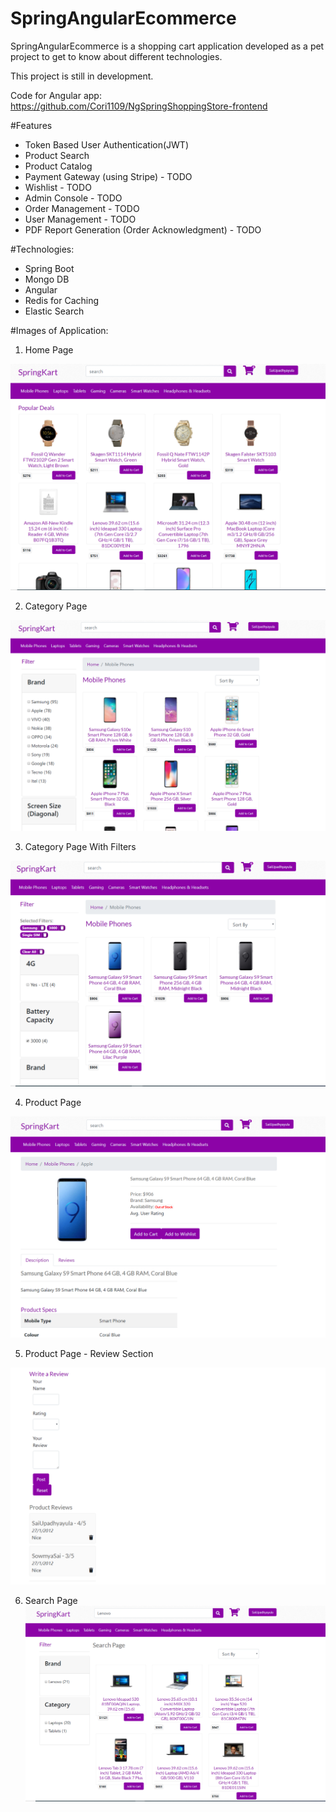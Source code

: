 # SpringAngularEcommerce
SpringAngularEcommerce is a shopping cart application developed as a pet project to get to know about different technologies.

This project is still in development.

Code for Angular app: https://github.com/Cori1109/NgSpringShoppingStore-frontend

#Features
- Token Based User Authentication(JWT)
- Product Search
- Product Catalog
- Payment Gateway (using Stripe) - TODO
- Wishlist - TODO
- Admin Console - TODO
- Order Management - TODO
- User Management - TODO
- PDF Report Generation (Order Acknowledgment) - TODO


#Technologies:
- Spring Boot
- Mongo DB
- Angular
- Redis for Caching
- Elastic Search

#Images of Application:
1. Home Page

![Home Page](https://github.com/Cori1109/SpringAngularEcommerce/blob/Master/src/main/resources/images/homepage.PNG)

2. Category Page

![Category Page](https://github.com/Cori1109/SpringAngularEcommerce/blob/Master/src/main/resources/images/category-page.PNG)

3. Category Page With Filters

![Category Page With Filters](https://github.com/Cori1109/SpringAngularEcommerce/blob/Master/src/main/resources/images/category-page-with-filters.PNG)

4. Product Page

![Product Page](https://github.com/Cori1109/SpringAngularEcommerce/blob/Master/src/main/resources/images/product-page.PNG)

5. Product Page - Review Section

![Product Page Review Section](https://github.com/Cori1109/SpringAngularEcommerce/blob/Master/src/main/resources/images/product-page-review-section.PNG)

6. Search Page
![Search Page](https://github.com/Cori1109/SpringAngularEcommerce/blob/Master/src/main/resources/images/search-page.PNG)


